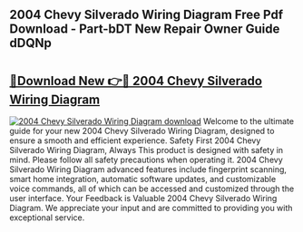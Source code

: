 ## 2004 Chevy Silverado Wiring Diagram Free Pdf Download - Part-bDT New Repair Owner Guide dDQNp

# <h2><a href="http://dfrwpd.blite.top/?on=2004+Chevy+Silverado+Wiring+Diagram">🔗Download New 👉🔴 2004 Chevy Silverado Wiring Diagram</a></h2>

[![2004 Chevy Silverado Wiring Diagram download](https://i.imgur.com/lujVjoI.png)](http://dfrwpd.blite.top/?on=2004+Chevy+Silverado+Wiring+Diagram)
Welcome to the ultimate guide for your new 2004 Chevy Silverado Wiring Diagram, designed to ensure a smooth and efficient experience. Safety First 2004 Chevy Silverado Wiring Diagram, Always This product is designed with safety in mind. Please follow all safety precautions when operating it. 2004 Chevy Silverado Wiring Diagram advanced features include fingerprint scanning, smart home integration, automatic software updates, and customizable voice commands, all of which can be accessed and customized through the user interface. Your Feedback is Valuable 2004 Chevy Silverado Wiring Diagram. We appreciate your input and are committed to providing you with exceptional service.
